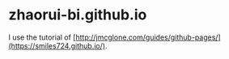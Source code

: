 # zhaorui-bi.github.io
I use the tutorial of [http://jmcglone.com/guides/github-pages/](https://smiles724.github.io/). 
